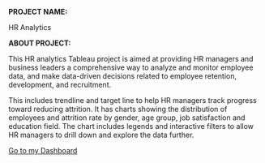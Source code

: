 __PROJECT NAME:__

HR Analytics

__ABOUT PROJECT:__

This HR analytics Tableau project is aimed at providing HR managers and business leaders a comprehensive way to analyze and monitor employee data, and make data-driven decisions related to employee retention, development, and recruitment.

This includes trendline and target line to help HR managers track progress toward reducing attrition. It has charts showing the distribution of employees and attrition rate by gender, age group, job satisfaction and education field. The chart includes legends and interactive filters to allow HR managers to drill down and explore the data further.

[Go to my Dashboard](https://public.tableau.com/app/profile/dhruvi.senjaliya/viz/HRANALYTICSDASHBOARD_17089376512810/HRANALYTICSDASHBOARD)

